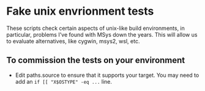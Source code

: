 # Fake unix envrionment tests

These scripts check certain aspects of unix-like build environments, in 
particular, problems I've found with MSys down the years.  This will allow us
to evaluate alternatives, like cygwin, msys2, wsl, etc.

## To commission the tests on your environment

* Edit paths.source to ensure that it supports your target. You may need to add
  an `if [[ "X$OSTYPE" -eq ...` line.

